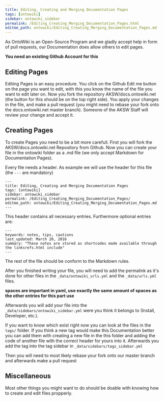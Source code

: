 ```yaml
---
title: Editing, Creating and Merging Documentation Pages
tags: [ontowiki]
sidebar: ontowiki_sidebar
permalink: /Editing_Creating_Merging_Documentation_Pages.html
editme_path: ontowiki/Editing_Creating_Merging_Documentation_Pages.md
---
```


As OntoWiki is an Open-Source Program and we gladly accept help in form of pull requests, our Documentation does allow others to edit pages.

**You need an existing Github Account for this**

## Editing Pages

Editing Pages is an easy procedure. You click on the Github Edit me button on the page you want to edit, with this you know the name of the file you want to edit later on. Now you fork the repository AKSW/docs.ontowiki.net (the button for this should be on the top right side). You apply your changes in the file, and make a pull request (you might need to rebase your fork onto the docs.ontowiki.net master branch). Someone of the AKSW Staff will review your change and accept it.

## Creating Pages

To create Pages you need to be a bit more carefull. First you will fork the AKSW/docs.ontowiki.net Repository from Github.
Now you can create your file in the ontowiki folder as a .md file (we only accept Markdown for Documentation Pages).

Every file needs a header. As example we will use the header for this file (the `---` are mandatory)

    ---
    title: Editing, Creating and Merging Documentation Pages
    tags: [ontowiki]
    sidebar: ontowiki_sidebar
    permalink: /Editing_Creating_Merging_Documentation_Pages/
    editme_path: ontowiki/Editing_Creating_Merging_Documentation_Pages.md
    ---

This header contains all necessary entries. Furthermore optional entries are:

    ---
    keywords: notes, tips, cautions
    last_updated: March 20, 2016
    summary: "These notes are stored as shortcodes made available through the linksrefs.html include"
    ---

The rest of the file should be conform to the Markdown rules.

After you finished writing your file, you will need to add the permalink as it's done for other files in the `_data/ontowiki_urls.yml` and the `_data/urls.yml` files. 

**spaces are important in yaml, use exactly the same amount of spaces as the other entries for this part use**

Afterwards you will add your file into the `_data/sidebars/ontowiki_sidebar.yml` were you think it belongs to (Install, Developer, etc.).

If you want to know which exist right now you can look at the files in the `tags/` folder. If you think a new tag would
make this Documentation better you can add them with creating a new file in the this folder and adding the code of another file with the correct header for yours into it. Afterwards you add the tag into the tag sidebar in `_data/sidebars/tags_sidebar.yml`

Then you will need to most likely rebase your fork onto our master branch and afterwards make a pull request

## Miscellaneous

Most other things you might want to do should be doable with knowing how to create and edit files propperly.
